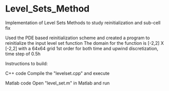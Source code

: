 # Level_Sets_Method
Implementation of Level Sets Methods to study reinitialization and sub-cell fix

Used the PDE based reinitialization scheme and created a program to reinitialize the input level set function
The domain for the function is [-2,2] X [-2,2] with a 64x64 grid
1st order for both time and upwind discretization, time step of 0.5h

Instructions to build:

C++ code
Compile the "levelset.cpp" and execute

Matlab code
Open "level_set.m" in Matlab and run
